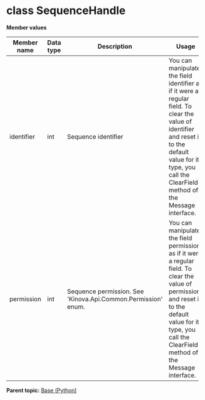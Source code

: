 # class SequenceHandle

 **Member values** 

|Member name|Data type|Description|Usage|
|-----------|---------|-----------|-----|
|identifier|int|Sequence identifier|You can manipulate the field identifier as if it were a regular field. To clear the value of identifier and reset it to the default value for its type, you call the ClearField\(\) method of the Message interface.|
|permission|int|Sequence permission. See 'Kinova.Api.Common.Permission' enum.|You can manipulate the field permission as if it were a regular field. To clear the value of permission and reset it to the default value for its type, you call the ClearField\(\) method of the Message interface.|

**Parent topic:** [Base \(Python\)](../../summary_pages/Base.md)

